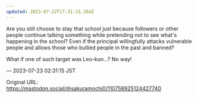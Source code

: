 ```yaml
---
updated: 2023-07-22T17:31:15.264Z
---
```


<p>Are you still choose to stay that school just because followers or other people continue talking something while pretending not to see what&#39;s happening in the school? Even if the principal willingfully attacks vulnerable people and allows those who bullied people in the past and banned?</p><p>What if one of such target was Leo-kun...? No way!</p>

&mdash; 2023-07-23 02:31:15 JST

Original URL: https://mastodon.social/@sakuramochi0/110758925124427740
